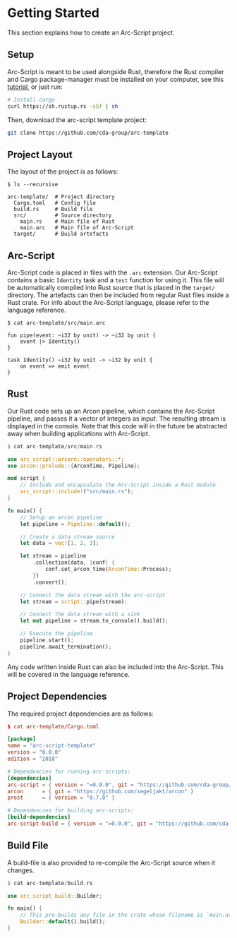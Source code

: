 # Getting Started

This section explains how to create an Arc-Script project.

## Setup

Arc-Script is meant to be used alongside Rust, therefore the Rust compiler and Cargo package-manager must be installed on your computer, see this [tutorial](https://doc.rust-lang.org/cargo/getting-started/installation.html), or just run:

```sh
# Install cargo
curl https://sh.rustup.rs -sSf | sh
```

Then, download the arc-script template project:

```sh
git clone https://github.com/cda-group/arc-template
```

## Project Layout

The layout of the project is as follows:

```text
$ ls --recursive

arc-template/  # Project directory
  Cargo.toml   # Config file
  build.rs     # Build file
  src/         # Source directory
    main.rs    # Main file of Rust
    main.arc   # Main file of Arc-Script
  target/      # Build artefacts
```

## Arc-Script

Arc-Script code is placed in files with the `.arc` extension. Our Arc-Script contains a basic `Identity` task and a `test` function for using it. This file will be automatically compiled into Rust source that is placed in the `target/` directory. The artefacts can then be included from regular Rust files inside a Rust crate. For info about the Arc-Script language, please refer to the language reference.

```text
$ cat arc-template/src/main.arc

fun pipe(event: ~i32 by unit) -> ~i32 by unit {
    event |> Identity()
}

task Identity() ~i32 by unit -> ~i32 by unit {
    on event => emit event
}
```

## Rust

Our Rust code sets up an Arcon pipeline, which contains the Arc-Script pipeline, and passes it a vector of integers as input. The resulting stream is displayed in the console. Note that this code will in the future be abstracted away when building applications with Arc-Script.

```rust
$ cat arc-template/src/main.rs

use arc_script::arcorn::operators::*;
use arcon::prelude::{ArconTime, Pipeline};

mod script {
    // Include and encapsulate the Arc-Script inside a Rust module
    arc_script::include!("src/main.rs");
}

fn main() {
    // Setup an arcon pipeline
    let pipeline = Pipeline::default();

    // Create a data stream source
    let data = vec![1, 2, 3];

    let stream = pipeline
        .collection(data, |conf| {
            conf.set_arcon_time(ArconTime::Process);
        })
        .convert();

    // Connect the data stream with the arc-script
    let stream = script::pipe(stream);

    // Connect the data stream with a sink
    let mut pipeline = stream.to_console().build();

    // Execute the pipeline
    pipeline.start();
    pipeline.await_termination();
}
```

Any code written inside Rust can also be included into the Arc-Script. This will be covered in the language reference.

## Project Dependencies

The required project dependencies are as follows:

```toml
$ cat arc-template/Cargo.toml

[package]
name = "arc-script-template"
version = "0.0.0"
edition = "2018"

# Dependencies for running arc-scripts:
[dependencies]
arc-script = { version = "=0.0.0", git = "https://github.com/cda-group/arc" }
arcon      = { git = "https://github.com/segeljakt/arcon" }
prost      = { version = "0.7.0" }

# Dependencies for building arc-scripts:
[build-dependencies]
arc-script-build = { version = "=0.0.0", git = "https://github.com/cda-group/arc" }
```

## Build File

A build-file is also provided to re-compile the Arc-Script source when it changes.

```rust
$ cat arc-template/build.rs

use arc_script_build::Builder;

fn main() {
    // This pre-builds any file in the crate whose filename is `main.arc`.
    Builder::default().build();
}
```
